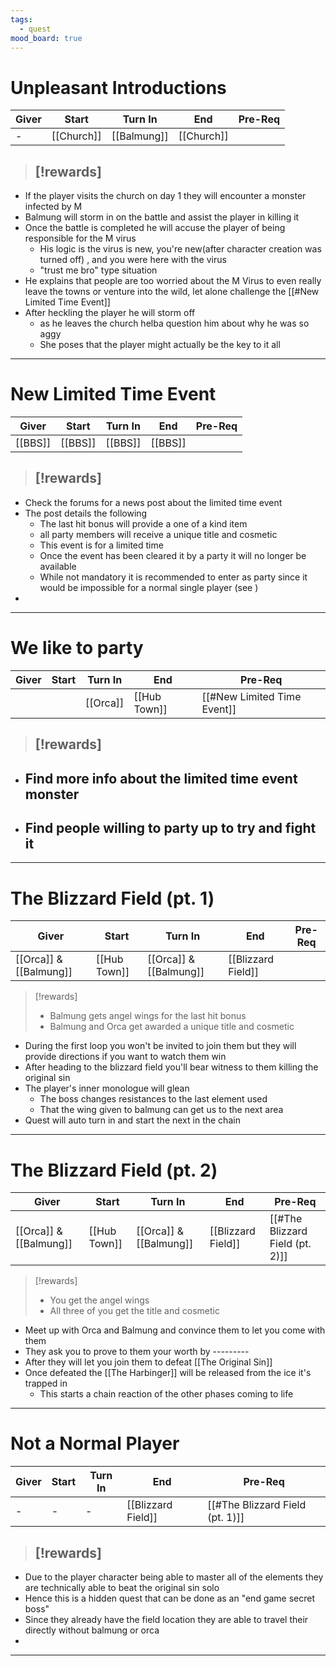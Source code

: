 ```yaml
---
tags:
  - quest
mood_board: true
---
```

# Unpleasant Introductions

| Giver | Start      | Turn In     | End        | Pre-Req |
| ----- | ---------- | ----------- | ---------- | ------- |
| -     | [[Church]] | [[Balmung]] | [[Church]] |         |
> [!rewards]
> - 

- If the player visits the church on day 1 they will encounter a monster infected by M
- Balmung will storm in on the battle and assist the player in killing it
- Once the battle is completed he will accuse the player of being responsible for the M virus
	- His logic is the virus is new, you're new(after character creation was turned off) , and you were here with the virus
	- "trust me bro" type situation
- He explains that people are too worried about the M Virus to even really leave the towns or venture into the wild, let alone challenge the [[#New Limited Time Event]]
- After heckling the player he will storm off
	- as he leaves the church helba question him about why he was so aggy
	- She poses that the player might actually be the key to it all


---
# New Limited Time Event

| Giver   | Start   | Turn In | End     | Pre-Req |
| ------- | ------- | ------- | ------- | ------- |
| [[BBS]] | [[BBS]] | [[BBS]] | [[BBS]] |         |
> [!rewards]
> - 


- Check the forums for a news post about the limited time event
- The post details the following
	- The last hit bonus will provide a one of a kind item
	- all party members will receive a unique title and cosmetic
	- This event is for a limited time
	- Once the event has been cleared it by a party it will no longer be available
	- While not mandatory it is recommended to enter as party since it would be impossible for a normal single player (see )
- 

---
# We like to party

| Giver | Start | Turn In  | End          | Pre-Req                     |
| ----- | ----- | -------- | ------------ | --------------------------- |
|       |       | [[Orca]] | [[Hub Town]] | [[#New Limited Time Event]] |
> [!rewards]
> - 

- Find more info about the limited time event monster
	- 
- Find people willing to party up to try and fight it
	- 

---
# The Blizzard Field (pt. 1)

| Giver                  | Start        | Turn In                | End                | Pre-Req |
| ---------------------- | ------------ | ---------------------- | ------------------ | ------- |
| [[Orca]] & [[Balmung]] | [[Hub Town]] | [[Orca]] & [[Balmung]] | [[Blizzard Field]] |         |

> [!rewards]
> - Balmung gets angel wings for the last hit bonus
> - Balmung and Orca get awarded a unique title and cosmetic

- During the first loop you won't be invited to join them but they will provide directions if you want to watch them win
- After heading to the blizzard field you'll bear witness to them killing the original sin
- The player's inner monologue will glean
	- The boss changes resistances to the last element used
	- That the wing given to balmung can get us to the next area
- Quest will auto turn in and start the next in the chain

---
# The Blizzard Field (pt. 2)

| Giver                  | Start        | Turn In                | End                | Pre-Req                         |
| ---------------------- | ------------ | ---------------------- | ------------------ | ------------------------------- |
| [[Orca]] & [[Balmung]] | [[Hub Town]] | [[Orca]] & [[Balmung]] | [[Blizzard Field]] | [[#The Blizzard Field (pt. 2)]] |

>[!rewards]
> - You get the angel wings
> - All three of you get the title and cosmetic

- Meet up with Orca and Balmung and convince them to let you come with them
- They ask you to prove to them your worth by ---------
- After they will let you join them to defeat [[The Original Sin]]
- Once defeated the [[The Harbinger]] will be released from the ice it's trapped in
	- This starts a chain reaction of the other phases coming to life

---
# Not a Normal Player

| Giver | Start | Turn In | End                | Pre-Req                         |
| ----- | ----- | ------- | ------------------ | ------------------------------- |
| -     | -     | -       | [[Blizzard Field]] | [[#The Blizzard Field (pt. 1)]] |

> [!rewards]
> - 

- Due to the player character being able to master all of the elements they are technically able to beat the original sin solo
- Hence this is a hidden quest that can be done as an "end game secret boss"
- Since they already have the field location they are able to travel their directly without balmung or orca
- 

---
